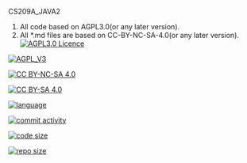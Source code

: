 <!--
 * @Github: https://github.com/Certseeds
 * @Organization: SUSTech
 * @Author: nanoseeds
 * @Date: 2020-02-27 11:11:07
 * @LastEditors: nanoseeds
 * @LastEditTime: 2020-04-08 17:24:05
 -->
CS209A_JAVA2

1. All code based on AGPL3.0(or any later version).
2. All *.md files are based on CC-BY-NC-SA-4.0(or any later version).
[![AGPL3.0 Licence](https://img.shields.io/badge/License-AGPL_V3-orange)][agpl_3_0]

[![AGPL_V3](https://www.gnu.org/graphics/agplv3-with-text-162x68.png)][agpl_3_0]

[![CC BY-NC-SA 4.0](https://img.shields.io/badge/License-CC%20BY--NC--SA%204.0-orange)][cc_by_nc_sa_4_0]

[![CC BY-SA 4.0][cc_by_nc_sa_4_0_image]][cc_by_nc_sa_4_0]

[![language](https://img.shields.io/github/languages/top/Certseeds/CS209A_JAVA2?color=%23330099)]() 

[![commit activity](https://img.shields.io/github/commit-activity/m/Certseeds/CS209A_JAVA2)](https://github.com/Certseeds/CS209A_JAVA2/commits/master) 

[![code size](https://img.shields.io/github/languages/code-size/Certseeds/CS209A_JAVA2?color=%230099CC)]() 

[![repo size](https://img.shields.io/github/repo-size/Certseeds/CS209A_JAVA2?color=%23CC9900)]()

[cc_by_nc_sa_4_0]: https://creativecommons.org/licenses/by-nc-sa/4.0/

[cc_by_nc_sa_4_0_image]: https://licensebuttons.net/l/by-nc-sa/4.0/88x31.png

[agpl_3_0]: https://opensource.org/licenses/AGPL-3.0